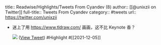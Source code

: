 title:: Readwise/Highlights/Tweets From Cyandev (8)
author:: [[@unixzii on Twitter]]
full-title:: Tweets From Cyandev
category:: #tweets
url:: https://twitter.com/unixzii

- 迷上了用 https://www.tldraw.com/ 画画，这不比 Keynote 香？
  
  ![](https://pbs.twimg.com/media/FFf7HAoVUAQ0Gg_.jpg) ([View Tweet](https://twitter.com/unixzii/status/1465916310341120008)) #Highlight #[[2021-12-05]]